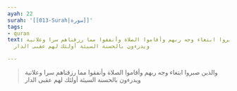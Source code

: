 ```yaml
---
ayah: 22
surah: '[[013-Surah|سورة]]'
tags:
- quran
text: والذين صبروا ابتغاء وجه ربهم وأقاموا الصلاة وأنفقوا مما رزقناهم سرا وعلانية
  ويدرءون بالحسنة السيئة أولئك لهم عقبى الدار

---
```

> والذين صبروا ابتغاء وجه ربهم وأقاموا الصلاة وأنفقوا مما رزقناهم سرا وعلانية ويدرءون بالحسنة السيئة أولئك لهم عقبى الدار
